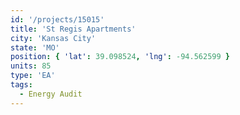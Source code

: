 ```yaml
---
id: '/projects/15015'
title: 'St Regis Apartments'
city: 'Kansas City'
state: 'MO'
position: { 'lat': 39.098524, 'lng': -94.562599 }
units: 85
type: 'EA'
tags:
  - Energy Audit
---
```

